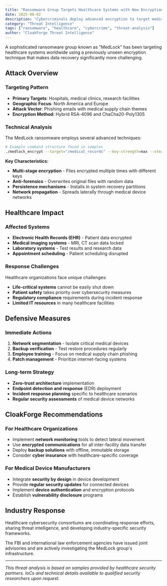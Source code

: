 ```yaml
---
title: "Ransomware Group Targets Healthcare Systems with New Encryption Method"
date: 2025-08-02
description: "Cybercriminals deploy advanced encryption to target medical facilities"
category: "Threat Intelligence"
tags: ["ransomware", "healthcare", "cybercrime", "threat-analysis"]
author: "CloakForge Threat Intelligence"
---
```


A sophisticated ransomware group known as "MedLock" has been targeting healthcare systems worldwide using a previously unseen encryption technique that makes data recovery significantly more challenging.

## Attack Overview

### Targeting Pattern
- **Primary Targets**: Hospitals, medical clinics, research facilities
- **Geographic Focus**: North America and Europe  
- **Attack Vector**: Phishing emails with medical supply chain themes
- **Encryption Method**: Hybrid RSA-4096 and ChaCha20-Poly1305

### Technical Analysis

The MedLock ransomware employs several advanced techniques:

```bash
# Example command structure found in samples
./medlock_encrypt --target="/medical_records" --key-strength=max --stealth-mode
```

**Key Characteristics:**
- **Multi-stage encryption** - Files encrypted multiple times with different keys
- **Anti-forensics** - Overwrites original files with random data
- **Persistence mechanisms** - Installs in system recovery partitions
- **Network propagation** - Spreads laterally through medical device networks

## Healthcare Impact

### Affected Systems
- **Electronic Health Records (EHR)** - Patient data encrypted
- **Medical imaging systems** - MRI, CT scan data locked
- **Laboratory systems** - Test results and research data  
- **Appointment scheduling** - Patient scheduling disrupted

### Response Challenges
Healthcare organizations face unique challenges:
- **Life-critical systems** cannot be easily shut down
- **Patient safety** takes priority over cybersecurity measures  
- **Regulatory compliance** requirements during incident response
- **Limited IT resources** in many healthcare facilities

## Defensive Measures

### Immediate Actions
1. **Network segmentation** - Isolate critical medical devices
2. **Backup verification** - Test restore procedures regularly
3. **Employee training** - Focus on medical supply chain phishing
4. **Patch management** - Prioritize internet-facing systems

### Long-term Strategy
- **Zero-trust architecture** implementation
- **Endpoint detection and response** (EDR) deployment
- **Incident response planning** specific to healthcare scenarios
- **Regular security assessments** of medical device networks

## CloakForge Recommendations

### For Healthcare Organizations
- Implement **network monitoring** tools to detect lateral movement
- Use **encrypted communications** for all inter-facility data transfer
- Deploy **backup solutions** with offline, immutable storage
- Consider **cyber insurance** with healthcare-specific coverage

### For Medical Device Manufacturers  
- Integrate **security by design** in device development
- Provide **regular security updates** for connected devices
- Implement **device authentication** and encryption protocols
- Establish **vulnerability disclosure** programs

## Industry Response

Healthcare cybersecurity consortiums are coordinating response efforts, sharing threat intelligence, and developing industry-specific security frameworks.

The FBI and international law enforcement agencies have issued joint advisories and are actively investigating the MedLock group's infrastructure.

---

*This threat analysis is based on samples provided by healthcare security partners. IoCs and technical details available to qualified security researchers upon request.*
